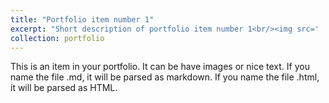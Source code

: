 ```yaml
---
title: "Portfolio item number 1"
excerpt: "Short description of portfolio item number 1<br/><img src='	https://dragonlzm.github.io/zhuomingliu.github.io/images/500x300.png'>"
collection: portfolio
---
```


This is an item in your portfolio. It can be have images or nice text. If you name the file .md, it will be parsed as markdown. If you name the file .html, it will be parsed as HTML. 
